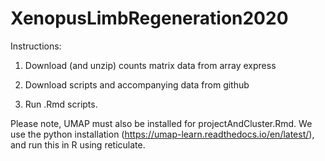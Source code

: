 # XenopusLimbRegeneration2020

Instructions:

1. Download (and unzip) counts matrix data from array express

2. Download scripts and accompanying data from github

3. Run .Rmd scripts.

Please note, UMAP must also be installed for projectAndCluster.Rmd. We use the python installation (https://umap-learn.readthedocs.io/en/latest/), and run this in R using reticulate. 
